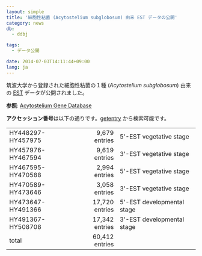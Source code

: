 ```yaml
---
layout: simple
title: '細胞性粘菌 (Acytostelium subglobosum) 由来 EST データの公開'
category: news
db:
  - ddbj

tags:
  - データ公開

date: 2014-07-03T14:11:44+09:00
lang: ja
---
```


<p>筑波大学から登録された細胞性粘菌の１種 (<em>Acytostelium subglobosum</em>) 由来の <a href="/ddbj/est.html">EST</a> データが公開されました。</p>

<p><strong>参照</strong>: <a href="http://acytodb.biol.tsukuba.ac.jp/" target="_blank">Acytostelium Gene Database</a></p>

<p><strong>アクセッション番号</strong>は以下の通りです。<a href="http://getentry.ddbj.nig.ac.jp/top-j.html" target="_blank">getentry</a> から検索可能です。</p>

<table class="table_toumei">
    <tbody>
        <tr>
            <td> HY448297-HY457975 </td>
            <td style="text-align: right"> 9,679 entries </td>
            <td> 5'-EST vegetative stage </td>
        </tr>
        <tr>
            <td> HY457976-HY467594 </td>
            <td style="text-align: right"> 9,619 entries </td>
            <td> 3'-EST vegetative stage </td>
        </tr>
        <tr>
            <td> HY467595-HY470588 </td>
            <td style="text-align: right"> 2,994 entries </td>
            <td> 5'-EST vegetative stage </td>
        </tr>
        <tr>
            <td> HY470589-HY473646 </td>
            <td style="text-align: right"> 3,058 entries </td>
            <td> 3'-EST vegetative stage </td>
        </tr>
        <tr>
            <td> HY473647-HY491366 </td>
            <td style="text-align: right"> 17,720 entries </td>
            <td> 5'-EST developmental stage </td>
        </tr>
        <tr>
            <td> HY491367-HY508708 </td>
            <td style="text-align: right"> 17,342 entries </td>
            <td> 3'-EST developmental stage </td>
        </tr>
        <tr>
            <td> total </td>
            <td style="text-align: right"> 60,412 entries </td>
            <td>   </td>
        </tr>
    </tbody>
</table>
